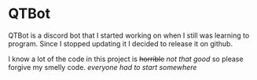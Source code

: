 # QTBot

QTBot is a discord bot that I started working on when I still was learning to program.
Since I stopped updating it I decided to release it on github. 

I know a lot of the code in this project is ~~horrible~~ *not that good* so please forgive my smelly code. 
*everyone had to start somewhere*